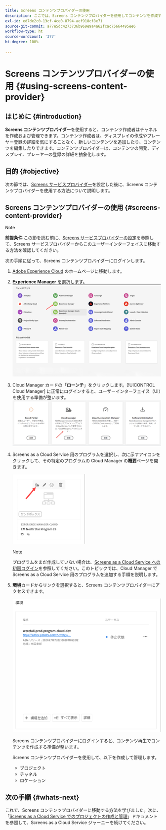 ```yaml
---
title: Screens コンテンツプロバイダーの使用
description: ここでは、Screens コンテンツプロバイダーを使用してコンテンツを作成する方法について説明します。
exl-id: ed7de2c0-13cf-4ce0-8794-aef918cf8e71
source-git-commit: a77e5dc4273736b969e9a4a62fcac75664495ee6
workflow-type: ht
source-wordcount: '377'
ht-degree: 100%

---
```


# Screens コンテンツプロバイダーの使用 {#using-screens-content-provider}

## はじめに {#introduction}

**Screens コンテンツプロバイダー**&#x200B;を使用すると、コンテンツ作成者はチャネルを作成および管理できます。コンテンツ作成者は、ディスプレイの作成やプレーヤー登録の詳細を気にすることなく、新しいコンテンツを追加したり、コンテンツを編集したりできます。コンテンツプロバイダーは、コンテンツの開発、ディスプレイ、プレーヤーの登録の詳細を抽象化します。

## 目的 {#objective}

次の節では、[Screens サービスプロバイダー](https://experienceleague.adobe.com/docs/experience-manager-cloud-service/content/screens-as-cloud-service/configure-screens-cloud/navigating-to-screens-services-provider.html?lang=ja)を設定した後に、Screens コンテンツプロバイダーを使用する方法について説明します。

## Screens コンテンツプロバイダーの使用 {#screens-content-provider}

>[!NOTE]
>**前提条件**
>この節を読む前に、[Screens サービスプロバイダーの設定](https://experienceleague.adobe.com/docs/experience-manager-cloud-service/content/screens-as-cloud-service/configure-screens-cloud/navigating-to-screens-services-provider.html?lang=ja)を参照して、Screens サービスプロバイダーからこのユーザーインターフェイスに移動する方法を確認してください。

次の手順に従って、Screens コンテンツプロバイダーにログインします。

1. [Adobe Experience Cloud](https://experience.adobe.com) のホームページに移動します。

1. **Experience Manager** を選択します。
   ![Experience Manager の各領域にクイックアクセスするためのランディングページ。](/help/implementing/cloud-manager/getting-access-to-aem-in-cloud/assets/landing-page1.png)

1. Cloud Manager カードの「**ローンチ**」をクリックします。[!UICONTROL Cloud Manager] に正常にログインすると、ユーザーインターフェイス（UI）を使用する準備が整います。
   ![Cloud Manager の 4 つの領域（Brand Portal、Cloud Manager、Cloud Acceleration Manager およびソフトウェア配布）には、それぞれ独自の「ローンチ」ボタンが表示されます。](/help/implementing/cloud-manager/getting-access-to-aem-in-cloud/assets/landing-page2.png)

1. Screens as a Cloud Service 用のプログラムを選択し、次に示すアイコンをクリックして、その特定のプログラムの Cloud Manager の&#x200B;**概要**&#x200B;ページを開きます。

   ![Cloud Manager の概要ページのアイコンは、ツールバーの左端に表示されます。](/help/screens-cloud/assets/configure/screens-cp-1.png)

   >[!NOTE]
   >プログラムをまだ作成していない場合は、[Screens as a Cloud Service への初回ログイン](https://experienceleague.adobe.com/docs/experience-manager-cloud-service/content/screens-as-cloud-service/onboarding-screens-cloud/first-time-login-screens-cloud.html?lang=ja)を参照してください。このトピックでは、Cloud Manager で Screens as a Cloud Service 用のプログラムを追加する手順を説明します。

1. **環境**&#x200B;カードからリンクを選択すると、Screens コンテンツプロバイダーにアクセスできます。

   ![Screens コンテンツプロバイダーにアクセスできる環境カードからハイライト表示されたリンク。](/help/screens-cloud/assets/configure/screens-cp-2.png)

   Screens コンテンツプロバイダーにログインすると、コンテンツ再生でコンテンツを作成する準備が整います。

   Screens コンテンツプロバイダーを使用して、以下を作成して管理します。

   * プロジェクト
   * チャネル
   * ロケーション

## 次の手順 {#whats-next}

これで、Screens コンテンツプロバイダーに移動する方法を学びました。次に、「[Screens as a Cloud Service でのプロジェクトの作成と管理](https://experienceleague.adobe.com/docs/experience-manager-cloud-service/content/screens-as-cloud-service/create-content/creating-projects-screens-cloud.html?lang=ja)」ドキュメントを参照して、Screens as a Cloud Service ジャーニーを続けてください。

